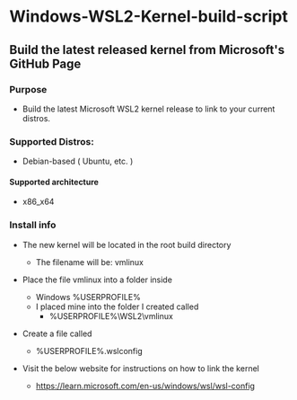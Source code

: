# Windows-WSL2-Kernel-build-script
## Build the latest released kernel from Microsoft's GitHub Page

###  Purpose
  - Build the latest Microsoft WSL2 kernel release to link to your current distros.

### Supported Distros:
  - Debian-based ( Ubuntu, etc. )

####  Supported architecture
  - x86_x64

###  Install info
  - The new kernel will be located in the root build directory
    - The filename will be: vmlinux
  - Place the file vmlinux into a folder inside
    - Windows %USERPROFILE%
    - I placed mine into the folder I created called
      - %USERPROFILE%\WSL2\vmlinux  

  - Create a file called
    - %USERPROFILE%\.wslconfig
   
  - Visit the below website for instructions on how to link the kernel
    - https://learn.microsoft.com/en-us/windows/wsl/wsl-config
